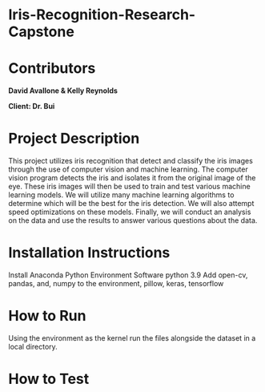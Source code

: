 # Iris-Recognition-Research-Capstone

# Contributors
**David Avallone & Kelly Reynolds**

**Client: Dr. Bui**

# Project Description
This project utilizes iris recognition that detect and classify the iris images through the use of computer vision and machine learning. The computer vision program detects the iris and isolates it from the original image of the eye. These iris images will then be used to train and test various machine learning models. We will utilize many machine learning algorithms to determine which will be the best for the iris detection. We will also attempt speed optimizations on these models. Finally, we will conduct an analysis on the data and use the results to answer various questions about the data.

# Installation Instructions
Install Anaconda Python Environment Software
python 3.9
Add open-cv, pandas, and, numpy to the environment, pillow, keras, tensorflow
# How to Run
Using the environment as the kernel run the files alongside the dataset in a local directory.
# How to Test
